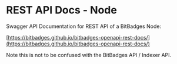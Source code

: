 # REST API Docs - Node

Swagger API Documentation for REST API of a BitBadges Node:

[https://bitbadges.github.io/bitbadges-openapi-rest-docs/](https://bitbadges.github.io/bitbadges-openapi-rest-docs/)



Note this is not to be confused with the BitBadges API / Indexer API.
